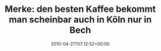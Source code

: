 ---
retweeted: false
source: <a href="http://twitter.com" rel="nofollow">Twitter Web Client</a>
entities:
  hashtags: []
  symbols: []
  user_mentions: []
  urls: []
display_text_range:
- '0'
- '91'
favorite_count: '0'
id_str: '12563587048'
truncated: false
retweet_count: '0'
id: '12563587048'
created_at: Wed Apr 21 07:12:52 +0000 2010
favorited: false
full_text: 'Merke: den besten Kaffee bekommt man scheinbar auch in Köln nur in Bechern
  ohne Aufdruck...'
lang: de
tags:
- pesos/twitter
date: '2010-04-21T07:12:52+00:00'
src: https://twitter.com/bascht/status/12563587048
original_url: https://twitter.com/bascht/status/12563587048
type: twitter_tweet
text: 'Merke: den besten Kaffee bekommt man scheinbar auch in Köln nur in Bechern
  ohne Aufdruck...'
title: 'Merke: den besten Kaffee bekommt man scheinbar auch in Köln nur in Bech'

---